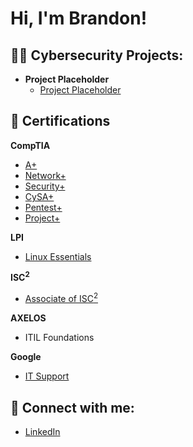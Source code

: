 <h1>Hi, I'm Brandon! </h1>

<h2>👨‍💻 Cybersecurity Projects:</h2>

- <b>Project Placeholder</b>
  - [Project Placeholder](https://github.com/bkawczynski2017/placeholder)

<h2>📝 Certifications</h2>
<b>CompTIA</b>

 - [A+](https://www.credly.com/badges/df7156fa-d9ed-4294-bc68-498cc5cb493e/linked_in_profile)
 - [Network+](https://www.credly.com/badges/496db43e-cfb8-48cb-9148-54e624d52f59/linked_in_profile)
 - [Security+](https://www.credly.com/badges/6e8d3489-d4b9-4b26-87eb-d97b1db3854b/linked_in_profile)
 - [CySA+](https://www.credly.com/badges/f0d62e0d-0d77-4871-a517-c26d3f808843/linked_in_profile)
- [Pentest+](https://www.credly.com/badges/8312eba2-deca-462e-83bb-08c8f9fde3ac/public_url)
 - [Project+](https://www.credly.com/badges/6f00a1a5-8630-434d-b050-5ba1869a32f7/linked_in_profile)

<b>LPI</b>
 - [Linux Essentials](https://cs.lpi.org/caf/Xamman/certification/verify/LPI000610532/urehzcpce7)

<b>ISC<sup>2</sup></b>
 - [Associate of ISC<sup>2</sup>](https://www.credly.com/badges/1039f43c-db6a-4799-874f-1e62383c279e/linked_in_profile)

<b>AXELOS</b>
 - ITIL Foundations

<b>Google</b>
 - [IT Support](https://www.credly.com/badges/57d4790d-7bd6-4f65-9a26-49f6ef387dd7?source=linked_in_profile)

   
 
<h2> 🤳 Connect with me:</h2>


  - [LinkedIn](https://www.linkedin.com/in/brandon-kawczynski-034633205/)

<!--
**joshmadakor1/joshmadakor1** is a ✨ _special_ ✨ repository because its `README.md` (this file) appears on your GitHub profile.

Here are some ideas to get you started:

- 🔭 I’m currently working on ...
- 🌱 I’m currently learning ...
- 👯 I’m looking to collaborate on ...
- 🤔 I’m looking for help with ...
- 💬 Ask me about ...
- 📫 How to reach me: ...
- 😄 Pronouns: ...
- ⚡ Fun fact: ...
-->
